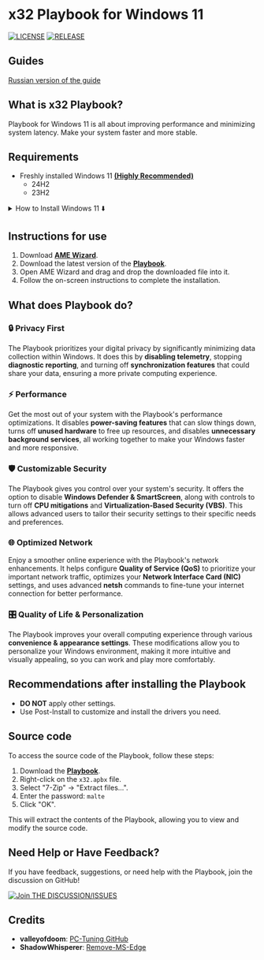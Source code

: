 # x32 Playbook for Windows 11

[![LICENSE](https://img.shields.io/github/license/synoxvf/x32?style=for-the-badge&logo=github&color=green)](https://github.com/synoxvf/x32/blob/main/LICENSE)
[![RELEASE](https://img.shields.io/github/release/synoxvf/x32?style=for-the-badge&logo=github&color=green)](https://github.com/synoxvf/x32/releases/latest)

## Guides

[Russian version of the guide](RU.md)

## What is x32 Playbook?

Playbook for Windows 11 is all about improving performance and minimizing system latency. Make your system faster and more stable.

## Requirements
- Freshly installed Windows 11 <ins>**(Highly Recommended)**</ins>
  - 24H2
  - 23H2
  
<details>
  <summary>How to Install Windows 11 ⬇️</summary>
  
  1. Download the official Windows 11 ISO from the [Microsoft website](https://www.microsoft.com/software-download/windows11) or [UUP dump](https://uupdump.net/).  
  2. Create a bootable USB drive using tools such as [Rufus](https://rufus.ie/) or the Windows Media Creation Tool.  
  3. Boot your PC from the USB drive by either:  
     - Selecting the USB drive from the BIOS/UEFI boot menu, or  
     - Pressing the appropriate boot menu key (typically F8, F11, F12, or Esc, depending on your motherboard).  
  4. Choose the target drive for installation and format it.  
  5. Continue with the Windows 11 installation process.  

</details>

## Instructions for use
1. Download **[AME Wizard](https://ameliorated.io/)**.
2. Download the latest version of the **[Playbook](https://github.com/synoxvf/x32/releases/latest)**.
3. Open AME Wizard and drag and drop the downloaded file into it.
4. Follow the on-screen instructions to complete the installation.

## What does Playbook do?
### 🔒 Privacy First
The Playbook prioritizes your digital privacy by significantly minimizing data collection within Windows. It does this by **disabling telemetry**, stopping **diagnostic reporting**, and turning off **synchronization features** that could share your data, ensuring a more private computing experience.

### ⚡ Performance
Get the most out of your system with the Playbook's performance optimizations. It disables **power-saving features** that can slow things down, turns off **unused hardware** to free up resources, and disables **unnecessary background services**, all working together to make your Windows faster and more responsive.

### 🛡️ Customizable Security
The Playbook gives you control over your system's security. It offers the option to disable **Windows Defender & SmartScreen**, along with controls to turn off **CPU mitigations** and **Virtualization-Based Security (VBS)**. This allows advanced users to tailor their security settings to their specific needs and preferences.

### 🌐 Optimized Network
Enjoy a smoother online experience with the Playbook's network enhancements. It helps configure **Quality of Service (QoS)** to prioritize your important network traffic, optimizes your **Network Interface Card (NIC)** settings, and uses advanced **netsh** commands to fine-tune your internet connection for better performance.

### 🎛️ Quality of Life & Personalization
The Playbook improves your overall computing experience through various **convenience & appearance settings**. These modifications allow you to personalize your Windows environment, making it more intuitive and visually appealing, so you can work and play more comfortably.


## Recommendations after installing the Playbook
- **DO NOT** apply other settings.
- Use Post-Install to customize and install the drivers you need.

## Source code
To access the source code of the Playbook, follow these steps:

1.  Download the **[Playbook](https://github.com/synoxvf/x32/releases/latest)**.
2.  Right-click on the `x32.apbx` file.
3.  Select "7-Zip" -> "Extract files...".
4.  Enter the password: `malte`
5.  Click "OK".

This will extract the contents of the Playbook, allowing you to view and modify the source code.

## Need Help or Have Feedback?

If you have feedback, suggestions, or need help with the Playbook, join the discussion on GitHub!

[![Join THE DISCUSSION/ISSUES](https://img.shields.io/badge/JOIN-THE_DISCUSSION/ISSUES-blue?style=for-the-badge&logo=github&logoColor=white)](https://github.com/synoxvf/x32/issues)

## Credits
- **valleyofdoom**: [PC-Tuning GitHub](https://github.com/valleyofdoom/PC-Tuning)
- **ShadowWhisperer**: [Remove-MS-Edge](https://github.com/ShadowWhisperer/Remove-MS-Edge)

